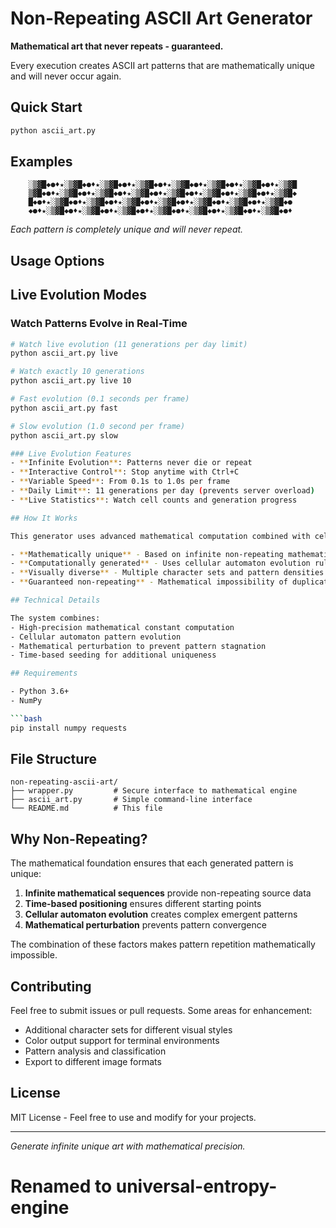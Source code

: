 # Non-Repeating ASCII Art Generator

**Mathematical art that never repeats - guaranteed.**

Every execution creates ASCII art patterns that are mathematically unique and will never occur again.

## Quick Start

```bash
python ascii_art.py
```

## Examples

```
    ░▒▓█◆●♦★░▒▓█◆●♦★░▒▓█◆●♦★░▒▓█◆●♦★░▒▓█◆●♦★░▒▓█◆●♦★░▒▓█◆●♦★░▒▓█
    ▒▓█◆●♦★░▒▓█◆●♦★░▒▓█◆●♦★░▒▓█◆●♦★░▒▓█◆●♦★░▒▓█◆●♦★░▒▓█◆●♦★░▒▓█◆
    █◆●♦★░▒▓█◆●♦★░▒▓█◆●♦★░▒▓█◆●♦★░▒▓█◆●♦★░▒▓█◆●♦★░▒▓█◆●♦★░▒▓█◆●
    ◆●♦★░▒▓█◆●♦★░▒▓█◆●♦★░▒▓█◆●♦★░▒▓█◆●♦★░▒▓█◆●♦★░▒▓█◆●♦★░▒▓█◆●♦
```

*Each pattern is completely unique and will never repeat.*

## Usage Options

## Live Evolution Modes

### Watch Patterns Evolve in Real-Time
```bash
# Watch live evolution (11 generations per day limit)
python ascii_art.py live

# Watch exactly 10 generations
python ascii_art.py live 10

# Fast evolution (0.1 seconds per frame)  
python ascii_art.py fast

# Slow evolution (1.0 second per frame)
python ascii_art.py slow

### Live Evolution Features
- **Infinite Evolution**: Patterns never die or repeat
- **Interactive Control**: Stop anytime with Ctrl+C
- **Variable Speed**: From 0.1s to 1.0s per frame
- **Daily Limit**: 11 generations per day (prevents server overload)
- **Live Statistics**: Watch cell counts and generation progress

## How It Works

This generator uses advanced mathematical computation combined with cellular automaton evolution to create patterns that are:

- **Mathematically unique** - Based on infinite non-repeating mathematical sequences
- **Computationally generated** - Uses cellular automaton evolution rules
- **Visually diverse** - Multiple character sets and pattern densities
- **Guaranteed non-repeating** - Mathematical impossibility of duplication

## Technical Details

The system combines:
- High-precision mathematical constant computation
- Cellular automaton pattern evolution
- Mathematical perturbation to prevent pattern stagnation
- Time-based seeding for additional uniqueness

## Requirements

- Python 3.6+
- NumPy

```bash
pip install numpy requests
```

## File Structure

```
non-repeating-ascii-art/
├── wrapper.py         # Secure interface to mathematical engine
├── ascii_art.py       # Simple command-line interface
└── README.md          # This file
```

## Why Non-Repeating?

The mathematical foundation ensures that each generated pattern is unique:

1. **Infinite mathematical sequences** provide non-repeating source data
2. **Time-based positioning** ensures different starting points
3. **Cellular automaton evolution** creates complex emergent patterns
4. **Mathematical perturbation** prevents pattern convergence

The combination of these factors makes pattern repetition mathematically impossible.

## Contributing

Feel free to submit issues or pull requests. Some areas for enhancement:

- Additional character sets for different visual styles
- Color output support for terminal environments
- Pattern analysis and classification
- Export to different image formats

## License

MIT License - Feel free to use and modify for your projects.

---

*Generate infinite unique art with mathematical precision.*
# Renamed to universal-entropy-engine
